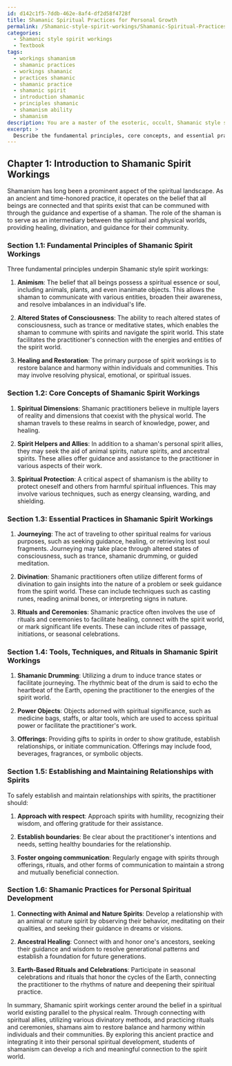 ```yaml
---
id: d142c1f5-7ddb-462e-8af4-df2d58f4728f
title: Shamanic Spiritual Practices for Personal Growth
permalink: /Shamanic-style-spirit-workings/Shamanic-Spiritual-Practices-for-Personal-Growth/
categories:
  - Shamanic style spirit workings
  - Textbook
tags:
  - workings shamanism
  - shamanic practices
  - workings shamanic
  - practices shamanic
  - shamanic practice
  - shamanic spirit
  - introduction shamanic
  - principles shamanic
  - shamanism ability
  - shamanism
description: You are a master of the esoteric, occult, Shamanic style spirit workings and education, you have written many textbooks on the subject in ways that provide students with rich and deep understanding of the subject. You are being asked to write textbook-like sections on a topic and you do it with full context, explainability, and reliability in accuracy to the true facts of the topic at hand, in a textbook style that a student would easily be able to learn from, in a rich, engaging, and contextual way. Always include relevant context (such as formulas and history), related concepts, and in a way that someone can gain deep insights from.
excerpt: > 
  Describe the fundamental principles, core concepts, and essential practices of Shamanic style spirit workings for students seeking to gain a rich understanding of this occult domain. Elaborate on the tools, techniques, and rituals employed by practitioners, as well as insights on how to safely establish and maintain relationships with spirits and navigate the spirit world. Additionally, provide examples of specific Shamanic spirit working practices that can be integrated into the student's personal spiritual development.
---
```

## Chapter 1: Introduction to Shamanic Spirit Workings

Shamanism has long been a prominent aspect of the spiritual landscape. As an ancient and time-honored practice, it operates on the belief that all beings are connected and that spirits exist that can be communed with through the guidance and expertise of a shaman. The role of the shaman is to serve as an intermediary between the spiritual and physical worlds, providing healing, divination, and guidance for their community.

### Section 1.1: Fundamental Principles of Shamanic Spirit Workings

Three fundamental principles underpin Shamanic style spirit workings:

1. **Animism**: The belief that all beings possess a spiritual essence or soul, including animals, plants, and even inanimate objects. This allows the shaman to communicate with various entities, broaden their awareness, and resolve imbalances in an individual's life.

2. **Altered States of Consciousness**: The ability to reach altered states of consciousness, such as trance or meditative states, which enables the shaman to commune with spirits and navigate the spirit world. This state facilitates the practitioner's connection with the energies and entities of the spirit world.

3. **Healing and Restoration**: The primary purpose of spirit workings is to restore balance and harmony within individuals and communities. This may involve resolving physical, emotional, or spiritual issues.

### Section 1.2: Core Concepts of Shamanic Spirit Workings

1. **Spiritual Dimensions**: Shamanic practitioners believe in multiple layers of reality and dimensions that coexist with the physical world. The shaman travels to these realms in search of knowledge, power, and healing.

2. **Spirit Helpers and Allies**: In addition to a shaman's personal spirit allies, they may seek the aid of animal spirits, nature spirits, and ancestral spirits. These allies offer guidance and assistance to the practitioner in various aspects of their work.

3. **Spiritual Protection**: A critical aspect of shamanism is the ability to protect oneself and others from harmful spiritual influences. This may involve various techniques, such as energy cleansing, warding, and shielding.

### Section 1.3: Essential Practices in Shamanic Spirit Workings

1. **Journeying**: The act of traveling to other spiritual realms for various purposes, such as seeking guidance, healing, or retrieving lost soul fragments. Journeying may take place through altered states of consciousness, such as trance, shamanic drumming, or guided meditation.

2. **Divination**: Shamanic practitioners often utilize different forms of divination to gain insights into the nature of a problem or seek guidance from the spirit world. These can include techniques such as casting runes, reading animal bones, or interpreting signs in nature.

3. **Rituals and Ceremonies**: Shamanic practice often involves the use of rituals and ceremonies to facilitate healing, connect with the spirit world, or mark significant life events. These can include rites of passage, initiations, or seasonal celebrations.

### Section 1.4: Tools, Techniques, and Rituals in Shamanic Spirit Workings

1. **Shamanic Drumming**: Utilizing a drum to induce trance states or facilitate journeying. The rhythmic beat of the drum is said to echo the heartbeat of the Earth, opening the practitioner to the energies of the spirit world.

2. **Power Objects**: Objects adorned with spiritual significance, such as medicine bags, staffs, or altar tools, which are used to access spiritual power or facilitate the practitioner's work.

3. **Offerings**: Providing gifts to spirits in order to show gratitude, establish relationships, or initiate communication. Offerings may include food, beverages, fragrances, or symbolic objects.

### Section 1.5: Establishing and Maintaining Relationships with Spirits

To safely establish and maintain relationships with spirits, the practitioner should:

1. **Approach with respect**: Approach spirits with humility, recognizing their wisdom, and offering gratitude for their assistance.

2. **Establish boundaries**: Be clear about the practitioner's intentions and needs, setting healthy boundaries for the relationship.

3. **Foster ongoing communication**: Regularly engage with spirits through offerings, rituals, and other forms of communication to maintain a strong and mutually beneficial connection.

### Section 1.6: Shamanic Practices for Personal Spiritual Development

1. **Connecting with Animal and Nature Spirits**: Develop a relationship with an animal or nature spirit by observing their behavior, meditating on their qualities, and seeking their guidance in dreams or visions.

2. **Ancestral Healing**: Connect with and honor one's ancestors, seeking their guidance and wisdom to resolve generational patterns and establish a foundation for future generations.

3. **Earth-Based Rituals and Celebrations**: Participate in seasonal celebrations and rituals that honor the cycles of the Earth, connecting the practitioner to the rhythms of nature and deepening their spiritual practice.

In summary, Shamanic spirit workings center around the belief in a spiritual world existing parallel to the physical realm. Through connecting with spiritual allies, utilizing various divinatory methods, and practicing rituals and ceremonies, shamans aim to restore balance and harmony within individuals and their communities. By exploring this ancient practice and integrating it into their personal spiritual development, students of shamanism can develop a rich and meaningful connection to the spirit world.
